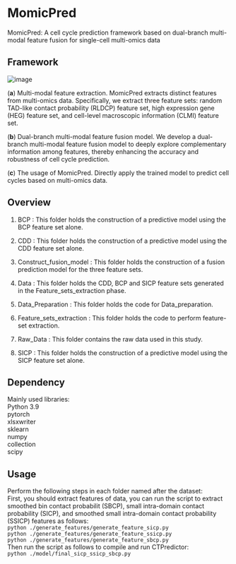 # MomicPred

MomicPred: A cell cycle prediction framework based on dual-branch multi-modal feature fusion for single-cell multi-omics data

## Framework
![image](framework.jpg)

(**a**) Multi-modal feature extraction. MomicPred extracts distinct features from multi-omics data. Specifically, we extract three feature sets: random TAD-like contact probability (RLDCP) feature set, high expression gene (HEG) feature set, and cell-level macroscopic information (CLMI) feature set. 

(**b**) Dual-branch multi-modal feature fusion model. We develop a dual-branch multi-modal feature fusion model to deeply explore complementary information among features, thereby enhancing the accuracy and robustness of cell cycle prediction. 

(**c**) The usage of MomicPred. Directly apply the trained model to predict cell cycles based on multi-omics data.


## Overview

1. BCP : This folder holds the construction of a predictive model using the BCP feature set alone.

2. CDD : This folder holds the construction of a predictive model using the CDD feature set alone.

3. Construct_fusion_model : This folder holds the construction of a fusion prediction model for the three feature sets.

4. Data : This folder holds the CDD, BCP and SICP feature sets generated in the Feature_sets_extraction phase.

5. Data_Preparation :  This folder holds the code for Data_preparation.

6. Feature_sets_extraction :  This folder holds the code to perform feature-set extraction.

7. Raw_Data : This folder contains the raw data used in this study.

8. SICP : This folder holds the construction of a predictive model using the SICP feature set alone.

## Dependency
Mainly used libraries:   
Python 3.9    
pytorch  
xlsxwriter  
sklearn  
numpy  
collection  
scipy

## Usage
Perform the following steps in each folder named after the dataset:  
First, you should extract features of data, you can run the script to extract smoothed bin contact probabilit (SBCP), small intra-domain contact probability (SICP), and smoothed small intra-domain contact probability (SSICP) features as follows:  
`python ./generate_features/generate_feature_sicp.py`  
`python ./generate_features/generate_feature_ssicp.py`  
`python ./generate_features/generate_feature_sbcp.py`    
Then run the script as follows to compile and run CTPredictor:  
`python ./model/final_sicp_ssicp_sbcp.py`     
